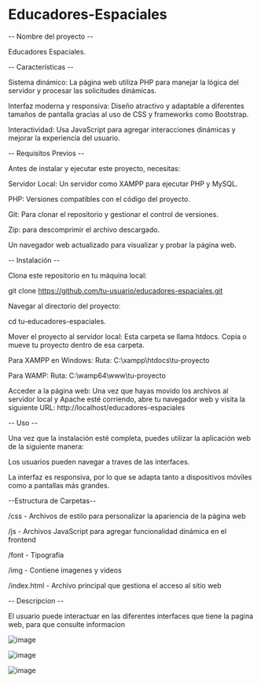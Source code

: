 # Educadores-Espaciales
-- Nombre del proyecto --

Educadores Espaciales.

-- Características --

Sistema dinámico: La página web utiliza PHP para manejar la lógica del servidor y procesar las solicitudes dinámicas.

Interfaz moderna y responsiva: Diseño atractivo y adaptable a diferentes tamaños de pantalla gracias al uso de CSS y frameworks como Bootstrap.

Interactividad: Usa JavaScript para agregar interacciones dinámicas y mejorar la experiencia del usuario.

-- Requisitos Previos --

Antes de instalar y ejecutar este proyecto, necesitas:

Servidor Local: Un servidor como XAMPP para ejecutar PHP y MySQL.

PHP: Versiones compatibles con el código del proyecto.

Git: Para clonar el repositorio y gestionar el control de versiones.

Zip: para descomprimir el archivo descargado.

Un navegador web actualizado para visualizar y probar la página web.

-- Instalación --

Clona este repositorio en tu máquina local:

git clone https://github.com/tu-usuario/educadores-espaciales.git

Navegar al directorio del proyecto:

cd tu-educadores-espaciales.

Mover el proyecto al servidor local: Esta carpeta se llama htdocs. 
Copia o mueve tu proyecto dentro de esa carpeta.

Para XAMPP en Windows:
Ruta: C:\xampp\htdocs\tu-proyecto

Para WAMP:
Ruta: C:\wamp64\www\tu-proyecto

Acceder a la página web: Una vez que hayas movido los archivos al servidor local y Apache esté corriendo, abre tu navegador web y visita la siguiente URL:
http://localhost/educadores-espaciales

-- Uso --

Una vez que la instalación esté completa, puedes utilizar la aplicación web de la siguiente manera:

Los usuarios pueden navegar a traves de las interfaces.

La interfaz es responsiva, por lo que se adapta tanto a dispositivos móviles como a pantallas más grandes.

--Estructura de Carpetas--

/css          - Archivos de estilo para personalizar la apariencia de la página web

/js           - Archivos JavaScript para agregar funcionalidad dinámica en el frontend

/font         - Tipografia

/img          - Contiene imagenes y videos

/index.html    - Archivo principal que gestiona el acceso al sitio web

-- Descripcion --

El usuario puede interactuar en las diferentes interfaces que tiene la pagina web, para que consulte informacion

![image](https://github.com/user-attachments/assets/0905f8a2-ea32-42bf-807c-9d95215e5c51)

![image](https://github.com/user-attachments/assets/3576b900-bd0f-4969-ad45-3df210c62789)

![image](https://github.com/user-attachments/assets/64d8c5a9-0134-4b36-abc9-e3c6a2cef1fe)




